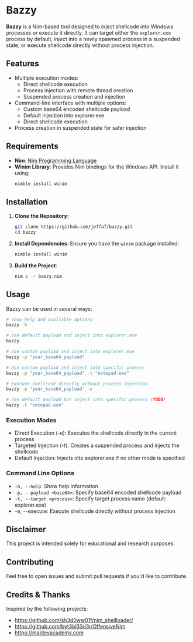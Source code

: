 
# Bazzy
**Bazzy** is a Nim-based tool designed to inject shellcode into Windows processes or execute it directly. It can target either the `explorer.exe` process by default, inject into a newly spawned process in a suspended state, or execute shellcode directly without process injection.

## Features
- Multiple execution modes:
  - Direct shellcode execution
  - Process injection with remote thread creation
  - Suspended process creation and injection
- Command-line interface with multiple options:
  - Custom base64 encoded shellcode payload
  - Default injection into explorer.exe
  - Direct shellcode execution
- Process creation in suspended state for safer injection

## Requirements
- **Nim**: [Nim Programming Language](https://nim-lang.org/)
- **Winim Library**: Provides Nim bindings for the Windows API. Install it using:
  ```bash
  nimble install winim
  ```

## Installation
1. **Clone the Repository**:
   ```bash
   git clone https://github.com/jeffaf/bazzy.git
   cd bazzy
   ```
2. **Install Dependencies**:
   Ensure you have the `winim` package installed:
   ```bash
   nimble install winim
   ```
3. **Build the Project**:
   ```bash
   nim c -r bazzy.nim
   ```

## Usage
Bazzy can be used in several ways:

```bash
# Show help and available options
bazzy -h

# Use default payload and inject into explorer.exe
bazzy

# Use custom payload and inject into explorer.exe
bazzy -p "your_base64_payload"

# Use custom payload and inject into specific process
bazzy -p "your_base64_payload" -t "notepad.exe"

# Execute shellcode directly without process injection
bazzy -p "your_base64_payload" -e

# Use default payload but inject into specific process (TODO)
bazzy -t "notepad.exe"
```
### Execution Modes
- Direct Execution (-e): Executes the shellcode directly in the current process
- Targeted Injection (-t): Creates a suspended process and injects the shellcode
- Default Injection: Injects into explorer.exe if no other mode is specified
### Command Line Options
- `-h, --help`: Show help information
- `-p, --payload <base64>`: Specify base64 encoded shellcode payload
- `-t, --target <process>`: Specify target process name (default: explorer.exe)
-  -e, --execute: Execute shellcode directly without process injection

## Disclaimer
This project is intended solely for educational and research purposes. 

## Contributing
Feel free to open issues and submit pull requests if you'd like to contribute.

## Credits & Thanks
Inspired by the following projects:
- https://github.com/sh3d0ww01f/nim_shellloader/
- https://github.com/byt3bl33d3r/OffensiveNim
- https://maldevacademy.com
```
